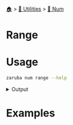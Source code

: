 <!--startTocHeader-->
[🏠](../../README.md) > [🔧 Utilities](../README.md) > [🔢 Num](README.md)
# Range
<!--endTocHeader-->

# Usage

<!--startCode-->
```bash
zaruba num range --help
```
 
<details>
<summary>Output</summary>
 
```````
Print numbers sequentially

Usage:
  zaruba num range [start] <end> [step] [flags]

Flags:
  -h, --help   help for range
```````
</details>
<!--endCode-->

# Examples


<!--startTocSubTopic-->
<!--endTocSubTopic-->